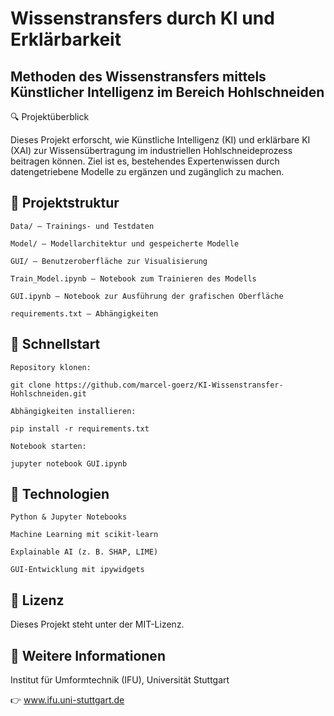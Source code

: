 # Wissenstransfers durch KI und Erklärbarkeit

## Methoden des Wissenstransfers mittels Künstlicher Intelligenz im Bereich Hohlschneiden​
🔍 Projektüberblick

Dieses Projekt erforscht, wie Künstliche Intelligenz (KI) und erklärbare KI (XAI) zur Wissensübertragung im industriellen Hohlschneideprozess beitragen können. Ziel ist es, bestehendes Expertenwissen durch datengetriebene Modelle zu ergänzen und zugänglich zu machen.​

## 📁 Projektstruktur

    Data/ – Trainings- und Testdaten

    Model/ – Modellarchitektur und gespeicherte Modelle

    GUI/ – Benutzeroberfläche zur Visualisierung

    Train_Model.ipynb – Notebook zum Trainieren des Modells

    GUI.ipynb – Notebook zur Ausführung der grafischen Oberfläche

    requirements.txt – Abhängigkeiten​

## 🚀 Schnellstart

    Repository klonen:​

    git clone https://github.com/marcel-goerz/KI-Wissenstransfer-Hohlschneiden.git

    Abhängigkeiten installieren:​

    pip install -r requirements.txt

    Notebook starten:​

    jupyter notebook GUI.ipynb

## 🧠 Technologien

    Python & Jupyter Notebooks

    Machine Learning mit scikit-learn

    Explainable AI (z. B. SHAP, LIME)

    GUI-Entwicklung mit ipywidgets​

## 📄 Lizenz

Dieses Projekt steht unter der MIT-Lizenz.​
## 🔗 Weitere Informationen

Institut für Umformtechnik (IFU), Universität Stuttgart​

👉 www.ifu.uni-stuttgart.de
